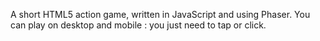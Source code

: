 A short HTML5 action game, written in JavaScript and using Phaser.
You can play on desktop and mobile : you just need to tap or click.